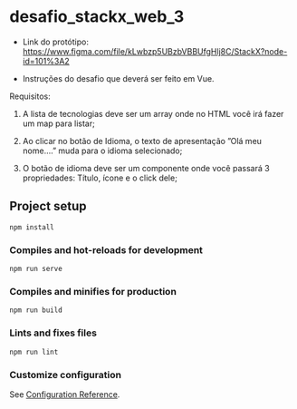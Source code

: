 # desafio_stackx_web_3

- Link do protótipo:
https://www.figma.com/file/kLwbzp5UBzbVBBUfgHlj8C/StackX?node-id=101%3A2

- Instruções do desafio que deverá ser feito em Vue.

 Requisitos:

1) A lista de tecnologias deve ser um array onde no HTML você irá fazer um map para listar;

2) Ao clicar no botão de Idioma, o texto de apresentação ”Olá meu nome....” muda para o idioma selecionado;

3) O botão de idioma deve ser um componente onde você passará 3 propriedades: Título, ícone e o click dele;


## Project setup
```
npm install
```

### Compiles and hot-reloads for development
```
npm run serve
```

### Compiles and minifies for production
```
npm run build
```

### Lints and fixes files
```
npm run lint
```

### Customize configuration
See [Configuration Reference](https://cli.vuejs.org/config/).
